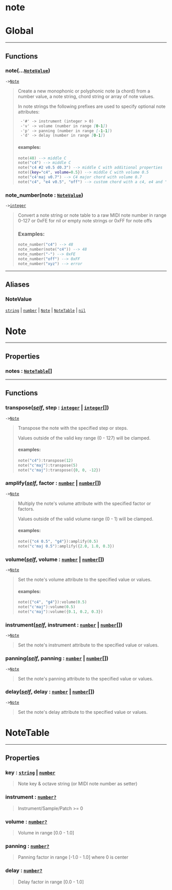 # note
<!-- toc -->
# Global<a name="Global"></a>  

---  
## Functions
### note(...[`NoteValue`](#NoteValue))<a name="note"></a>
`->`[`Note`](../API/note.md#Note)  

>  Create a new monophonic or polyphonic note (a chord) from a number value,
>  a note string, chord string or array of note values.
> 
>  In note strings the following prefixes are used to specify optional note
>  attributes:
> ```md
>  -'#' -> instrument (integer > 0)
>  -'v' -> volume (number in range [0-1])
>  -'p' -> panning (number in range [-1-1])
>  -'d' -> delay (number in range [0-1])
> ```
> 
> #### examples:
>  ```lua
>  note(48) --> middle C
>  note("c4") --> middle C
>  note("c4 #2 v0.5 d0.3") --> middle C with additional properties
>  note({key="c4", volume=0.5}) --> middle C with volume 0.5
>  note("c4'maj v0.7") --> C4 major chord with volume 0.7
>  note("c4", "e4 v0.5", "off") --> custom chord with a c4, e4 and 'off' note
>  ```
### note_number(note : [`NoteValue`](#NoteValue))<a name="note_number"></a>
`->`[`integer`](../API/builtins/integer.md)  

> Convert a note string or note table to a raw MIDI note number in range 0-127
> or 0xFE for nil or empty note strings
> or 0xFF for note offs
> ### Examples:
> ```lua
> note_number("c4") --> 48
> note_number(note("c4")) --> 48
> note_number("-") --> 0xFE
> note_number("off") --> 0xFF
> note_number("xyz") --> error
> ```  



---  
## Aliases  
### NoteValue<a name="NoteValue"></a>
[`string`](../API/builtins/string.md) | [`number`](../API/builtins/number.md) | [`Note`](../API/note.md#Note) | [`NoteTable`](../API/note.md#NoteTable) | [`nil`](../API/builtins/nil.md)  
  
  



# Note<a name="Note"></a>  

---  
## Properties
### notes : [`NoteTable`](../API/note.md#NoteTable)[]<a name="notes"></a>
  

---  
## Functions
### transpose([*self*](../API/builtins/self.md), step : [`integer`](../API/builtins/integer.md) | [`integer`](../API/builtins/integer.md)[])<a name="transpose"></a>
`->`[`Note`](../API/note.md#Note)  

> Transpose the note with the specified step or steps.
> 
> Values outside of the valid key range (0 - 127) will be clamped.
> 
> #### examples:
> ```lua
> note("c4"):transpose(12)
> note("c'maj"):transpose(5)
> note("c'maj"):transpose({0, 0, -12})
> ```
### amplify([*self*](../API/builtins/self.md), factor : [`number`](../API/builtins/number.md) | [`number`](../API/builtins/number.md)[])<a name="amplify"></a>
`->`[`Note`](../API/note.md#Note)  

> Multiply the note's volume attribute with the specified factor or factors.
> 
> Values outside of the valid volume range (0 - 1) will be clamped.
> 
> #### examples:
> ```lua
> note({"c4 0.5", "g4"}):amplify(0.5)
> note("c'maj 0.5"):amplify({2.0, 1.0, 0.3})
> ```
### volume([*self*](../API/builtins/self.md), volume : [`number`](../API/builtins/number.md) | [`number`](../API/builtins/number.md)[])<a name="volume"></a>
`->`[`Note`](../API/note.md#Note)  

> Set the note's volume attribute to the specified value or values.
> 
> #### examples:
> ```lua
> note({"c4", "g4"}):volume(0.5)
> note("c'maj"):volume(0.5)
> note("c'maj"):volume({0.1, 0.2, 0.3})
> ```
### instrument([*self*](../API/builtins/self.md), instrument : [`number`](../API/builtins/number.md) | [`number`](../API/builtins/number.md)[])<a name="instrument"></a>
`->`[`Note`](../API/note.md#Note)  

> Set the note's instrument attribute to the specified value or values.
### panning([*self*](../API/builtins/self.md), panning : [`number`](../API/builtins/number.md) | [`number`](../API/builtins/number.md)[])<a name="panning"></a>
`->`[`Note`](../API/note.md#Note)  

> Set the note's panning attribute to the specified value or values.
### delay([*self*](../API/builtins/self.md), delay : [`number`](../API/builtins/number.md) | [`number`](../API/builtins/number.md)[])<a name="delay"></a>
`->`[`Note`](../API/note.md#Note)  

> Set the note's delay attribute to the specified value or values.  



# NoteTable<a name="NoteTable"></a>  

---  
## Properties
### key : [`string`](../API/builtins/string.md) | [`number`](../API/builtins/number.md)<a name="key"></a>
> Note key & octave string (or MIDI note number as setter)

### instrument : [`number`](../API/builtins/number.md)[`?`](../API/builtins/nil.md)<a name="instrument"></a>
> Instrument/Sample/Patch >= 0

### volume : [`number`](../API/builtins/number.md)[`?`](../API/builtins/nil.md)<a name="volume"></a>
> Volume in range [0.0 - 1.0]

### panning : [`number`](../API/builtins/number.md)[`?`](../API/builtins/nil.md)<a name="panning"></a>
> Panning factor in range [-1.0 - 1.0] where 0 is center

### delay : [`number`](../API/builtins/number.md)[`?`](../API/builtins/nil.md)<a name="delay"></a>
> Delay factor in range [0.0 - 1.0]

  




